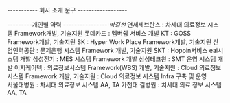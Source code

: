 ----------- 회사 소개 문구 ------------------








---------개인별 약력 ----------------
*박길선*
연세세브란스 : 차세대 의료정보 시스템 Framework개발, 기술지원
롯데카드 : 멤버쉽 서비스 개발 
KT : GOSS Framework개발, 기술지원
SK : Hyper Work Place Framework개발, 기술지원
산업인력공단 : 문제은행 시스템 Framework 개발, 기술지원
SKT : Hoppin서비스 eai시스템 개발
삼성전기 :  MES 시스템 Framework 개발
삼성테크윈 : SMT 운영 시스템 개발 
이지케어텍 :  의료정보시스템 Framework(WBS) 개발, 기술지원
: Cloud 의료정보 시스템 Framework 개발, 기술지원 
: Cloud 의료정보 시스템 Infra 구축 및 운영  
서울대병원 : 차세대 의료정보 시스템  AA, TA
가천대 길병원 : 치세대 의료 정보 시스템 AA, TA
